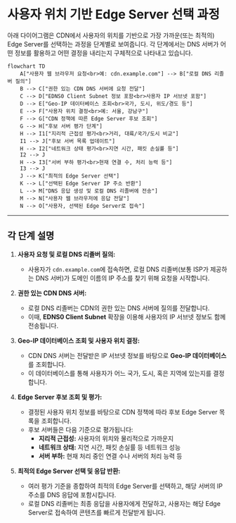 # 사용자 위치 기반 Edge Server 선택 과정

아래 다이어그램은 CDN에서 사용자의 위치를 기반으로 가장 가까운(또는 최적의) Edge Server를 선택하는 과정을 단계별로 보여줍니다. 각 단계에서는 DNS 서버가 어떤 정보를 활용하고 어떤 결정을 내리는지 구체적으로 나타내고 있습니다.

```mermaid
flowchart TD
    A["사용자 웹 브라우저 요청<br>예: cdn.example.com"] --> B["로컬 DNS 리졸버 질의"]
    B --> C["권한 있는 CDN DNS 서버에 요청 전달"]
    C --> D["EDNS0 Client Subnet 정보 포함<br>사용자 IP 서브넷 포함"]
    D --> E["Geo-IP 데이터베이스 조회<br>국가, 도시, 위도/경도 등"]
    E --> F["사용자 위치 결정<br>예: 서울, 강남구"]
    F --> G["CDN 정책에 따른 Edge Server 후보 조회"]
    G --> H["후보 서버 평가 단계"]
    H --> I1["지리적 근접성 평가<br>거리, 대륙/국가/도시 비교"]
    I1 --> J["후보 서버 목록 업데이트"]
    H --> I2["네트워크 상태 평가<br>지연 시간, 패킷 손실률 등"]
    I2 --> J
    H --> I3["서버 부하 평가<br>현재 연결 수, 처리 능력 등"]
    I3 --> J
    J --> K["최적의 Edge Server 선택"]
    K --> L["선택된 Edge Server IP 주소 반환"]
    L --> M["DNS 응답 생성 및 로컬 DNS 리졸버에 전송"]
    M --> N["사용자 웹 브라우저에 응답 전달"]
    N --> O["사용자, 선택된 Edge Server로 접속"]
```

---

## 각 단계 설명

1. **사용자 요청 및 로컬 DNS 리졸버 질의:**  
   - 사용자가 `cdn.example.com`에 접속하면, 로컬 DNS 리졸버(보통 ISP가 제공하는 DNS 서버)가 도메인 이름의 IP 주소를 찾기 위해 요청을 시작합니다.

2. **권한 있는 CDN DNS 서버:**  
   - 로컬 DNS 리졸버는 CDN의 권한 있는 DNS 서버에 질의를 전달합니다.
   - 이때, **EDNS0 Client Subnet** 확장을 이용해 사용자의 IP 서브넷 정보도 함께 전송됩니다.

3. **Geo-IP 데이터베이스 조회 및 사용자 위치 결정:**  
   - CDN DNS 서버는 전달받은 IP 서브넷 정보를 바탕으로 **Geo-IP 데이터베이스**를 조회합니다.
   - 이 데이터베이스를 통해 사용자가 어느 국가, 도시, 혹은 지역에 있는지를 결정합니다.

4. **Edge Server 후보 조회 및 평가:**  
   - 결정된 사용자 위치 정보를 바탕으로 CDN 정책에 따라 후보 Edge Server 목록을 조회합니다.
   - 후보 서버들은 다음 기준으로 평가됩니다:  
     - **지리적 근접성:** 사용자의 위치와 물리적으로 가까운지  
     - **네트워크 상태:** 지연 시간, 패킷 손실률 등 네트워크 성능  
     - **서버 부하:** 현재 처리 중인 연결 수나 서버의 처리 능력 등

5. **최적의 Edge Server 선택 및 응답 반환:**  
   - 여러 평가 기준을 종합하여 최적의 Edge Server를 선택하고, 해당 서버의 IP 주소를 DNS 응답에 포함시킵니다.
   - 로컬 DNS 리졸버는 최종 응답을 사용자에게 전달하고, 사용자는 해당 Edge Server로 접속하여 콘텐츠를 빠르게 전달받게 됩니다.
